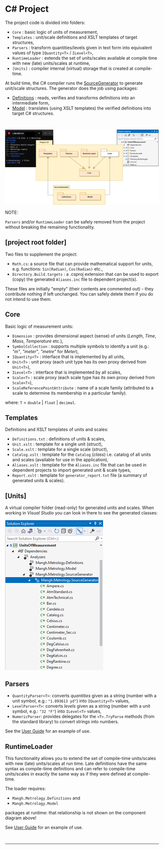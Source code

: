 # C# Project

The project code is divided into folders:

- `Core` : basic logic of units of measurement,
- `Templates` : unit/scale definitions and XSLT templates of target structures,
- `Parsers` : transform quantities/levels given in text form into equivalent values of type `IQuantity<T>` / `ILevel<T>`,
- `RuntimeLoader` : extends the set of units/scales available at compile time with new (late) units/scales at runtime,
- `[Units]` : compiler internal (virtual) storage that is created at compile-time.

At build time, the C# compiler runs the [SourceGenerator](https://www.nuget.org/packages/Mangh.Metrology.SourceGenerator) to generate unit/scale structures. The generator does the job using packages:

- [Definitions](https://www.nuget.org/packages/Mangh.Metrology.Definitions) : reads, verifies and transforms definitions into an intermediate form,
- [Model](https://www.nuget.org/packages/Mangh.Metrology.Model) : translates (using XSLT templates) the verified definitions into target C# structures.

<br/>

![CS Project](./image/ProjectCS.png)

NOTE:

`Parsers` and/or `RuntimeLoader` can be safely removed from the project without breaking the remaining functionality.

## [project root folder]

Two files to supplement the project:

- `Math.cs`: a source file that can provide mathematical support for units, e.g. functions: `Sin(Radian)`, `Cos(Radian)` etc.,
- `Directory.Build.targets` : a .csproj extension that can be used to export (copy) the generated `Aliases.inc` file to dependent project(s).

These files are initially "empty" (their contents are commented out) - they contribute nothing if left unchanged.
You can safely delete them if you do not intend to use them.

## Core

Basic logic of measurement units:

* `Dimension` : provides dimensional aspect (sense) of units (_Length_, _Time_, _Mass_, _Temperature_ etc.),
* `SymbolCollection` : supports multiple symbols to identify a unit (e.g.: _"m"_, _"meter"_, _"metre"_ for _Meter_),
* `IQuantity<T>` : interface that is implemented by all units,
* `Unit<T>` : unit proxy (each unit type has its own proxy derived from `Unit<T>`),
* `ILevel<T>` : interface that is implemented by all scales,
* `Scale<T>` : scale proxy (each scale type has its own proxy derived from `Scale<T>`),
* `ScaleReferencePointAttribute` : name of a scale family (attributed to a scale to determine its membership in a particular family).

where: `T` = `double` | `float` | `decimal`. 

## Templates

Definitions and XSLT templates of units and scales:

* `Definitions.txt` : definitions of units & scales,
* `Unit.xslt` : template for a single unit (_struct_),
* `Scale.xslt` : template for a single scale (_struct_),
* `Catalog.xslt` : template for the `Catalog` (_class_) i.e. catalog of all units and scales (available for use in the application),
* `Aliases.xslt` : template for the `Aliases.inc` file that can be used in dependent projects to import generated unit & scale types,
* `Report.xslt` : template for `generator_report.txt` file (a summary of generated units & scales).

## [Units]

A virtual compiler folder (read-only) for generated units and scales. When working in _Visual Studio_ you can look in there to see the generated classes:

![pic](./image/VSProjectCSUnits.png)

## Parsers

* `QuantityParser<T>`: converts _quantities_ given as a string (number with a unit symbol, e.g.: `"1.093613 yd"`) into `IQuantity<T>` values,
* `LevelParser<T>`: converts _levels_ given as a string (number with a unit symbol, e.g.: `"32 °F"`) into `ILevel<T>` values,
* `NumericParser`: provides delegates for the `<T>.TryParse` methods (from the standard library) to convert strings into numbers.

See the [User Guide](UserGuide.md) for an example of use.

## RuntimeLoader

This functionality allows you to extend the set of compile-time units/scales with new (late) units/scales at run time. Late definitions have the same syntax as compile-time definitions and can refer to compile-time units/scales in exactly the same way as if they were defined at compile-time.

The loader requires:

* `Mangh.Metrology.Definitions` and
* `Mangh.Metrology.Model`

packages at runtime: that relationship is not shown on the component diagram above!

See [User Guide](UserGuide.md) for an example of use.

<br/>

----